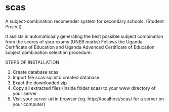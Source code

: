 # scas
A subject-combination recomender system for secondary schools. (Student Project)

It assists in automaticaaly generating the best possible subject combination from the scores of your exams (UNEB marks)
Follows the Uganda Certificate of Education and Uganda Advanced Certificate of Education subject combination selection procedure.

STEPS OF INSTALLATION

1. Create database scas
2. Import file scas.sql into created database
3. Exact the downloaded zip
4. Copy all extracted files (inside folder scas) to your www directory of your server
5. Visit your server url in browser (eg. http://localhost/scas/ for a server on your computer)



